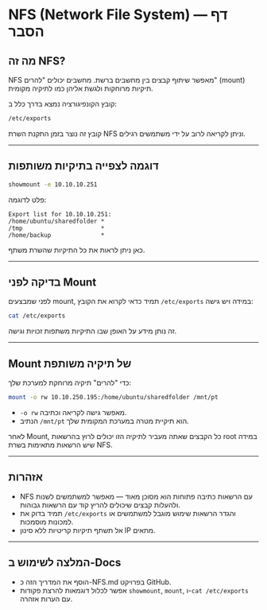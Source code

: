 # NFS (Network File System) — דף הסבר

## מה זה NFS?

NFS מאפשר שיתוף קבצים בין מחשבים ברשת. מחשבים יכולים "להרים" (mount) תיקיות מרוחקות ולגשת אליהן כמו לתיקיה מקומית.

קובץ הקונפיגורציה נמצא בדרך כלל ב:

```bash
/etc/exports
```

קובץ זה נוצר בזמן התקנת השרת NFS וניתן לקריאה לרוב על ידי משתמשים רגילים.

---

## דוגמה לצפייה בתיקיות משותפות

```bash
showmount -e 10.10.10.251
```

פלט לדוגמה:

```
Export list for 10.10.10.251:
/home/ubuntu/sharedfolder *
/tmp                      *
/home/backup              *
```

כאן ניתן לראות את כל התיקיות שהשרת משתף.

---

## בדיקה לפני Mount

לפני שמבצעים mount, תמיד כדאי לקרוא את הקובץ `/etc/exports` במידה ויש גישה:

```bash
cat /etc/exports
```

זה נותן מידע על האופן שבו התיקיות משתפות זכויות וגישה.

---

## Mount של תיקיה משותפת

כדי "להרים" תיקיה מרוחקת למערכת שלך:

```bash
mount -o rw 10.10.250.195:/home/ubuntu/sharedfolder /mnt/pt
```

* `-o rw` מאפשר גישה לקריאה וכתיבה.
* הנתיב `/mnt/pt` הוא תיקיית מטרה במערכת המקומית שלך.

לאחר Mount, כל הקבצים שאתה מעביר לתיקיה הזו יכולים לרוץ בהרשאות root במידה שיש הרשאות מתאימות בשרת NFS.

---

## אזהרות

* NFS עם הרשאות כתיבה פתוחות הוא מסוכן מאוד — מאפשר למשתמשים לשנות ולהעלות קבצים שיכולים להריץ קוד עם הרשאות גבוהות.
* תמיד בדוק את `/etc/exports` והגדר הרשאות שימוש מוגבל למשתמשים או למכונות מוסמכות.
* אל תשתף תיקיות קריטיות ללא סינון IP מתאים.

---

## המלצה לשימוש ב-Docs

* הוסף את המדריך הזה כ-NFS.md בפרויקט GitHub.
* אפשר לכלול דוגמאות להרצת פקודות `showmount`, `mount`, ו-`cat /etc/exports` עם הערות אזהרה.
